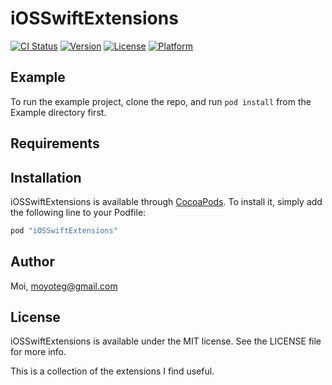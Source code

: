# iOSSwiftExtensions


[![CI Status](http://img.shields.io/travis/Moi/iOSSwiftExtensions.svg?style=flat)](https://travis-ci.org/Moi/iOSSwiftExtensions)
[![Version](https://img.shields.io/cocoapods/v/iOSSwiftExtensions.svg?style=flat)](http://cocoapods.org/pods/iOSSwiftExtensions)
[![License](https://img.shields.io/cocoapods/l/iOSSwiftExtensions.svg?style=flat)](http://cocoapods.org/pods/iOSSwiftExtensions)
[![Platform](https://img.shields.io/cocoapods/p/iOSSwiftExtensions.svg?style=flat)](http://cocoapods.org/pods/iOSSwiftExtensions)

## Example

To run the example project, clone the repo, and run `pod install` from the Example directory first.

## Requirements

## Installation

iOSSwiftExtensions is available through [CocoaPods](http://cocoapods.org). To install
it, simply add the following line to your Podfile:

```ruby
pod "iOSSwiftExtensions"
```

## Author

Moi, moyoteg@gmail.com

## License

iOSSwiftExtensions is available under the MIT license. See the LICENSE file for more info.

This is a collection of the extensions I find useful.
